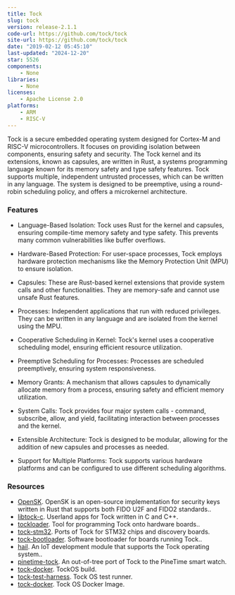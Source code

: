 ```yaml
---
title: Tock
slug: tock
version: release-2.1.1
code-url: https://github.com/tock/tock
site-url: https://github.com/tock/tock
date: "2019-02-12 05:45:10"
last-updated: "2024-12-20"
star: 5526
components:
    - None
libraries:
    - None
licenses:
    - Apache License 2.0
platforms:
    - ARM
    - RISC-V
---
```

Tock is a secure embedded operating system designed for Cortex-M and RISC-V microcontrollers. It focuses on providing isolation between components, ensuring safety and security. The Tock kernel and its extensions, known as capsules, are written in Rust, a systems programming language known for its memory safety and type safety features. Tock supports multiple, independent untrusted processes, which can be written in any language. The system is designed to be preemptive, using a round-robin scheduling policy, and offers a microkernel architecture.

<!--more-->

### Features

- Language-Based Isolation: Tock uses Rust for the kernel and capsules, ensuring compile-time memory safety and type safety. This prevents many common vulnerabilities like buffer overflows.

- Hardware-Based Protection: For user-space processes, Tock employs hardware protection mechanisms like the Memory Protection Unit (MPU) to ensure isolation.

- Capsules: These are Rust-based kernel extensions that provide system calls and other functionalities. They are memory-safe and cannot use unsafe Rust features.

- Processes: Independent applications that run with reduced privileges. They can be written in any language and are isolated from the kernel using the MPU.

- Cooperative Scheduling in Kernel: Tock's kernel uses a cooperative scheduling model, ensuring efficient resource utilization.

- Preemptive Scheduling for Processes: Processes are scheduled preemptively, ensuring system responsiveness.

- Memory Grants: A mechanism that allows capsules to dynamically allocate memory from a process, ensuring safety and efficient memory utilization.

- System Calls: Tock provides four major system calls - command, subscribe, allow, and yield, facilitating interaction between processes and the kernel.

- Extensible Architecture: Tock is designed to be modular, allowing for the addition of new capsules and processes as needed.

- Support for Multiple Platforms: Tock supports various hardware platforms and can be configured to use different scheduling algorithms.

### Resources
<!--github-projects-->
- [OpenSK](https://github.com/google/OpenSK). OpenSK is an open-source implementation for security keys written in Rust that supports both FIDO U2F and FIDO2 standards..
- [libtock-c](https://github.com/tock/libtock-c). Userland apps for Tock written in C and C++.
- [tockloader](https://github.com/tock/tockloader). Tool for programming Tock onto hardware boards..
- [tock-stm32](https://github.com/tock/tock-stm32). Ports of Tock for STM32 chips and discovery boards.
- [tock-bootloader](https://github.com/tock/tock-bootloader). Software bootloader for boards running Tock..
- [hail](https://github.com/lab11/hail). An IoT development module that supports the Tock operating system..
- [pinetime-tock](https://github.com/JayKickliter/pinetime-tock). An out-of-tree port of Tock to the PineTime smart watch.
- [tock-docker](https://github.com/jehoffmann/tock-docker). TockOS build.
- [tock-test-harness](https://github.com/goodoomoodoo/tock-test-harness). Tock OS test runner.
- [tock-docker](https://github.com/george-hopkins/tock-docker). Tock OS Docker Image.
